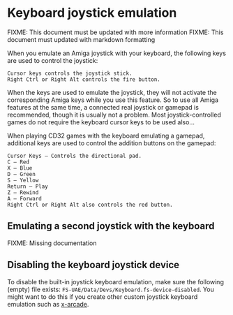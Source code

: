 # Keyboard joystick emulation

FIXME: This document must be updated with more information FIXME: This document
must updated with markdown formatting

When you emulate an Amiga joystick with your keyboard, the following keys are
used to control the joystick:

    Cursor keys controls the joystick stick.
    Right Ctrl or Right Alt controls the fire button.

When the keys are used to emulate the joystick, they will not activate the
corresponding Amiga keys while you use this feature. So to use all Amiga
features at the same time, a connected real joystick or gamepad is recommended,
though it is usually not a problem. Most joystick-controlled games do not
require the keyboard cursor keys to be used also…

When playing CD32 games with the keyboard emulating a gamepad, additional keys
are used to control the addition buttons on the gamepad:

    Cursor Keys – Controls the directional pad.
    C – Red
    X – Blue
    D – Green
    S – Yellow
    Return – Play
    Z – Rewind
    A – Forward
    Right Ctrl or Right Alt also controls the red button.

## Emulating a second joystick with the keyboard

FIXME: Missing documentation

## Disabling the keyboard joystick device

To disable the built-in joystick keyboard emulation, make sure the following
(empty) file exists: `FS-UAE/Data/Devs/Keyboard.fs-device-disabled`. You might
want to do this if you create other custom joystick keyboard emulation such as
[x-arcade](x-arcade.md).
